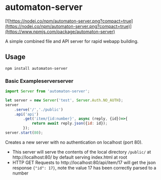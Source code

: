 # automaton-server

[![https://nodei.co/npm/automaton-server.png?compact=true](https://nodei.co/npm/automaton-server.png?compact=true)](https://www.npmjs.com/package/automaton-server)


A simple combined file and API server for rapid webapp building.

## Usage

`npm install automaton-server`

### Basic Exampleserverserver
```javascript
import Server from 'automaton-server';

let server = new Server('test', Server.Auth.NO_AUTH);
server
	.serve('/','./public')
	.api('api')
		.get('item/{id:number}', async (reply, {id})=>{
			return await reply.json({id: id});
		});
server.start(80);
```

Creates a new server with no authentication on localhost (port 80).
* This server will serve the contents of the local directory `/public/` at http://localhost:80/ by default serving index.html at root
* HTTP GET Requests to http://localhost:80/api/item/17 will get the json response `{"id": 17}`, note the value 17 has been correctly parsed to a number

